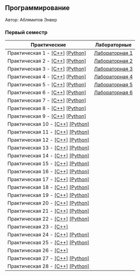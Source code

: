 ## Программирование

Автор: Аблямитов Энвер

### Первый семестр

| Практические | Лабораторные |
| ------------ | ------------ |
| Практическая 1 - [[C++]](./Practice/01/с++/) [[Python]](./Practice/01/python/) | [Лабораторная 1](./Lab/01/ReadMe.md) |
| Практическая 2 - [[C++]](./Practice/02/c++/) [[Python]](./Practice/02/python/) | [Лабораторная 2](./Lab/02/ReadMe.md) |
| Практическая 3 - [[C++]](./Practice/03/с++/) [[Python]](./Practice/03/python/) | [Лабораторная 3](./Lab/03/ReadMe.md) |
| Практическая 4 - [[C++]](./Practice/04/c++/) [[Python]](./Practice/04/python/) | [Лабораторная 4](./Lab/04/ReadMe.md) |
| Практическая 5 - [[C++]](./Practice/05/с++/) [[Python]](./Practice/05/python/) | [Лабораторная 5](./Lab/05/ReadMe.md) |
| Практическая 6 - [[C++]](./Practice/06/с++/) [[Python]](./Practice/06/python/) | [Лабораторная 6](./Lab/06/ReadMe.md) |
| Практическая 7 - [[C++]](./Practice/07/c++/) [[Python]](./Practice/07/python/) |                                      |
| Практическая 8 - [[C++]](./Practice/08/c++/) [[Python]](./Practice/08/python/) |
| Практическая 9 - [[C++]](./Practice/09/c++/) [[Python]](./Practice/09/python/) |                                      |
| Практическая 10 - [[C++]](./Practice/10/c++/) [[Python]](./Practice/10/python/) |                                      |
| Практическая 11 - [[C++]](./Practice/11/c++/) [[Python]](./Practice/11/python/) |                                      |
| Практическая 12 - [[C++]](./Practice/12/c++/) [[Python]](./Practice/12/python/) |                                      |
| Практическая 13 - [[C++]](./Practice/13/c++/) [[Python]](./Practice/13/python/) |                                      |
| Практическая 14 - [[C++]](./Practice/14/c++/) [[Python]](./Practice/14/python/) |                                      |
| Практическая 15 - [[C++]](./Practice/15/с++/) [[Python]](./Practice/15/python/) |
| Практическая 16 - [[C++]](./Practice/16/c++/) [[Python]](./Practice/16/python/) |
| Практическая 17 - [[C++]](./Practice/17/c++/) [[Python]](./Practice/17/python/) |
| Практическая 18 - [[C++]](./Practice/18/c++/) [[Python]](./Practice/18/python/) |
| Практическая 19 - [[C++]](./Practice/19/c++/) [[Python]](./Practice/19/python/) |
| Практическая 20 - [[C++]](./Practice/20/с++/) [[Python]](./Practice/20/python/) |
| Практическая 21 - [[C++]](./Practice/21/c++/) [[Python]](./Practice/21/python/) |
| Практическая 22 - [[C++]](./Practice/22/c++/) [[Python]](./Practice/22/python/) |
| Практическая 23 - [[C++]](./Practice/23/c++/)
| Практическая 24 - [[C++]](./Practice/24/c++/) [[Python]](./Practice/24/python/) |
| Практическая 25 - [[C++]](./Practice/25/c++/) [[Python]](./Practice/25/python/) |
| Практическая 26 - [[C++]](./Practice/26/c++/)                                   |
| Практическая 27 - [[C++]](./Practice/27/c++/) [[Python]](./Practice/27/python/) |
| Практическая 28 - [[C++]](./Practice/28/c++/) [[Python]](./Practice/28/python/) |
